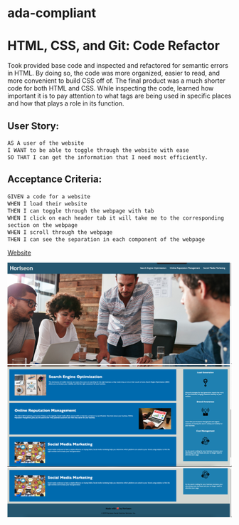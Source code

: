 # ada-compliant

# HTML, CSS, and Git: Code Refactor

Took provided base code and inspected and refactored for semantic errors in HTML. By doing so, the code was more organized, easier to read, and more convenient to build CSS off of. The final product was a much shorter code for both HTML and CSS. While inspecting the code, learned how important it is to pay attention to what tags are being used in specific places and how that plays a role in its function.

## User Story:

```
AS A user of the website
I WANT to be able to toggle through the website with ease
SO THAT I can get the information that I need most efficiently.
```

## Acceptance Criteria:

```
GIVEN a code for a website
WHEN I load their website
THEN I can toggle through the webpage with tab
WHEN I click on each header tab it will take me to the corresponding section on the webpage
WHEN I scroll through the webpage
THEN I can see the separation in each component of the webpage
```

[Website](https://mintedd.github.io/ada-compliant/)

![alt text](./assets/images/website.png)
![alt text](./assets/images/website1.png)
![alt text](./assets/images/website2.png)
